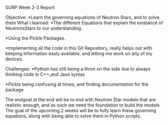 SURP Week 2-3 Report

Objective:
  *Learn the governing equations of Neutron Stars, and to solve them
What I learned:
  *The different Equations that explain the existance of NeutronsStars to our understanding.
  
  *Using the Pickle Packages. 
  
  *Implementing all the code in this Git Repository, really helps out with keeping information easly available, and letting me work on any of my devices.
  
Challenges:
  *Python has still being a thron on the side due to always thinking code in C++,and Java syntax
  
  *Pickle being confusing at times, and finding documentation for the package

The endgoal at the end will be to end with Neutron Star models that are realistic enough, and as such we need the foundation to build the models. The goal of the upcoming 2 weeks will be to fully learn these governing equations, along with being able to solve them in Python scripts.
